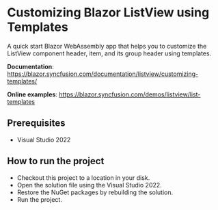 # Customizing Blazor ListView using Templates 

A quick start Blazor WebAssembly app that helps you to customize the ListView component header, item, and its group header using templates.

**Documentation**: https://blazor.syncfusion.com/documentation/listview/customizing-templates/

**Online examples**: https://blazor.syncfusion.com/demos/listview/list-templates

## Prerequisites

* Visual Studio 2022

## How to run the project

* Checkout this project to a location in your disk.
* Open the solution file using the Visual Studio 2022.
* Restore the NuGet packages by rebuilding the solution.
* Run the project.